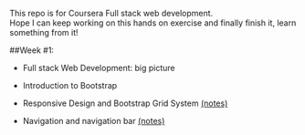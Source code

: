 This repo is for Coursera Full stack web development.    
Hope I can keep working on this hands on exercise and finally finish it, learn something from it!

##Week #1:
* Full stack Web Development: big picture
- Introduction to Bootstrap 
* Responsive Design and Bootstrap Grid System [(notes)](https://www.evernote.com/l/ATE_oTi9b_5AUYx8sWqcDT8GdKppAITGFm0)
- Navigation and navigation bar [(notes)](https://www.evernote.com/l/ATFixSFcAuRFMLimRY2LOX80JaugBWK_E0c)
